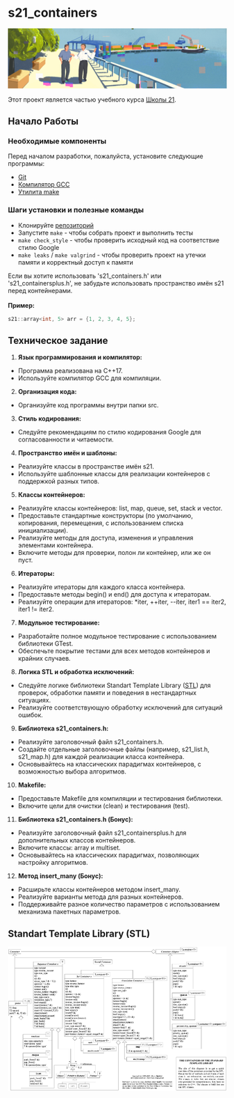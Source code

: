 # s21_containers

![s21_containers](./misc/images/s21_containers.png)

Этот проект является частью учебного курса [Школы 21](https://21-school.ru/).

## Начало Работы

### Необходимые компоненты

Перед началом разработки, пожалуйста, установите следующие программы:

- [Git](https://git-scm.com/downloads)
- [Компилятор GCC](https://gcc.gnu.org/)
- [Утилита make](https://www.gnu.org/software/make/)

### Шаги установки и полезные команды

- Клонируйте [репозиторий](./)
- Запустите `make` - чтобы собрать проект и выполнить тесты
- `make check_style` - чтобы проверить исходный код на соответствие стилю Google
- `make leaks` / `make valgrind` - чтобы проверить проект на утечки памяти и корректный доступ к памяти

Если вы хотите использовать 's21_containers.h' или 's21_containersplus.h', не забудьте использовать пространство имён s21 перед контейнерами. <br /><br />
__Пример:__
```C++
s21::array<int, 5> arr = {1, 2, 3, 4, 5};
```

## Техническое задание

1. __Язык программирования и компилятор:__
- Программа реализована на C++17.
- Используйте компилятор GCC для компиляции.
2. __Организация кода:__
- Организуйте код программы внутри папки src.
3. __Стиль кодирования:__
- Следуйте рекомендациям по стилю кодирования Google для согласованности и читаемости.
4. __Пространство имён и шаблоны:__
- Реализуйте классы в пространстве имён s21.
- Используйте шаблонные классы для реализации контейнеров с поддержкой разных типов.
5. __Классы контейнеров:__
- Реализуйте классы контейнеров: list, map, queue, set, stack и vector.
- Предоставьте стандартные конструкторы (по умолчанию, копирования, перемещения, с использованием списка инициализации).
- Реализуйте методы для доступа, изменения и управления элементами контейнера.
- Включите методы для проверки, полон ли контейнер, или же он пуст.
6. __Итераторы:__
- Реализуйте итераторы для каждого класса контейнера.
- Предоставьте методы begin() и end() для доступа к итераторам.
- Реализуйте операции для итераторов: *iter, ++iter, --iter, iter1 == iter2, iter1 != iter2.
7. __Модульное тестирование:__
- Разработайте полное модульное тестирование с использованием библиотеки GTest.
- Обеспечьте покрытие тестами для всех методов контейнеров и крайних случаев.
8. __Логика STL и обработка исключений:__
- Следуйте логике библиотеки Standart Template Library ([STL](#standart-template-library-stl)) для проверок, обработки памяти и поведения в нестандартных ситуациях.
- Реализуйте соответствующую обработку исключений для ситуаций ошибок.
9. __Библиотека s21_containers.h:__
- Реализуйте заголовочный файл s21_containers.h.
- Создайте отдельные заголовочные файлы (например, s21_list.h, s21_map.h) для каждой реализации класса контейнера.
- Основывайтесь на классических парадигмах контейнеров, с возможностью выбора алгоритмов.
10. __Makefile:__
- Предоставьте Makefile для компиляции и тестирования библиотеки.
- Включите цели для очистки (clean) и тестирования (test).
11. __Библиотека s21_containers.h (Бонус):__
- Реализуйте заголовочный файл s21_containersplus.h для дополнительных классов контейнеров.
- Включите классы: array и multiset.
- Основывайтесь на классических парадигмах, позволяющих настройку алгоритмов.
12. __Метод insert_many (Бонус):__
- Расширьте классы контейнеров методом insert_many.
- Реализуйте варианты метода для разных контейнеров.
- Поддерживайте разное количество параметров с использованием механизма пакетных параметров.

## Standart Template Library (STL)

![uml](./materials/STL_UML.png)
